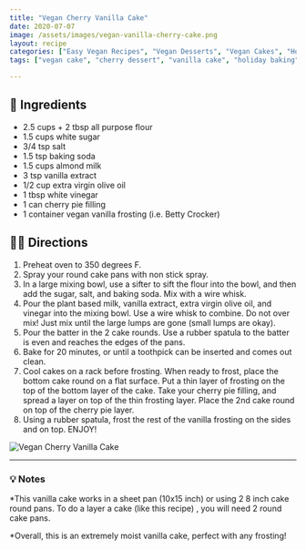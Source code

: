 ```yaml
---
title: "Vegan Cherry Vanilla Cake"
date: 2020-07-07
image: /assets/images/vegan-vanilla-cherry-cake.png
layout: recipe
categories: ["Easy Vegan Recipes", "Vegan Desserts", "Vegan Cakes", "Holiday Recipes"]
tags: ["vegan cake", "cherry dessert", "vanilla cake", "holiday baking", "easy vegan desserts", "plant-based cake", "dairy-free baking", "egg-free cake"]

---
```


## 🧾 Ingredients

- 2.5 cups + 2 tbsp all purpose flour
- 1.5 cups white sugar
- 3/4 tsp salt
- 1.5 tsp baking soda
- 1.5 cups almond milk
- 3 tsp vanilla extract
- 1/2 cup extra virgin olive oil
- 1 tbsp white vinegar
- 1 can cherry pie filling
- 1 container vegan vanilla frosting (i.e. Betty Crocker)


## 👩‍🍳 Directions

1. Preheat oven to 350 degrees F.
2. Spray your round cake pans with non stick spray.
3. In a large mixing bowl, use a sifter to sift the flour into the bowl, and then add the sugar, salt, and baking soda. Mix with a wire whisk.
4. Pour the plant based milk, vanilla extract, extra virgin olive oil, and vinegar into the mixing bowl. Use a wire whisk to combine. Do not over mix! Just mix until the large lumps are gone (small lumps are okay).
5. Pour the batter in the 2 cake rounds. Use a rubber spatula to the batter is even and reaches the edges of the pans.
6. Bake for 20 minutes, or until a toothpick can be inserted and comes out clean.
7. Cool cakes on a rack before frosting. When ready to frost, place the bottom cake round on a flat surface. Put a thin layer of frosting on the top of the bottom layer of the cake. Take your cherry pie filling, and spread a layer on top of the thin frosting layer. Place the 2nd cake round on top of the cherry pie layer.
8. Using a rubber spatula, frost the rest of the vanilla frosting on the sides and on top. ENJOY!


![Vegan Cherry Vanilla Cake](/assets/images/vegan-vanilla-cherry-cake.png)

---

### 💡 Notes

*This vanilla cake works in a sheet pan (10x15 inch) or using 2 8 inch cake round pans. To do a layer a cake (like this recipe) , you will need 2 round cake pans.

*Overall, this is an extremely moist vanilla cake, perfect with any frosting!
